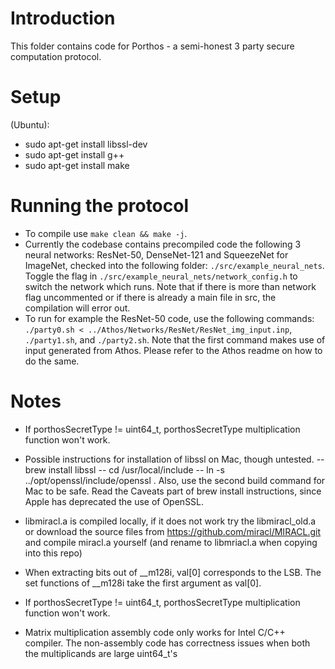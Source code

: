 # Introduction
This folder contains code for Porthos - a semi-honest 3 party secure computation protocol.

# Setup
(Ubuntu): 
* sudo apt-get install libssl-dev
* sudo apt-get install g++
* sudo apt-get install make

# Running the protocol
- To compile use `make clean && make -j`.
- Currently the codebase contains precompiled code the following 3 neural networks: ResNet-50, DenseNet-121 and SqueezeNet for ImageNet, checked into the following folder: `./src/example_neural_nets`. Toggle the flag in `./src/example_neural_nets/network_config.h` to switch the network which runs. Note that if there is more than network flag uncommented or if there is already a main file in src, the compilation will error out.
- To run for example the ResNet-50 code, use the following commands:
`./party0.sh < ../Athos/Networks/ResNet/ResNet_img_input.inp`,
`./party1.sh`, and
`./party2.sh`.
Note that the first command makes use of input generated from Athos. Please refer to the Athos readme on how to do the same. 

# Notes
- If porthosSecretType != uint64_t, porthosSecretType multiplication function won't work.
- Possible instructions for installation of libssl on Mac, though untested.
-- brew install libssl
-- cd /usr/local/include
-- ln -s ../opt/openssl/include/openssl . 
Also, use the second build command for Mac to be safe. Read the Caveats part of brew install instructions, since Apple has deprecated the use of OpenSSL.

- libmiracl.a is compiled locally, if it does not work try the libmiracl_old.a or download the source files from https://github.com/miracl/MIRACL.git and compile miracl.a yourself (and rename to libmriacl.a when copying into this repo)

- When extracting bits out of \_\_m128i, val[0] corresponds to the LSB. The set functions of \_\_m128i take the first argument as val[0].

- If porthosSecretType != uint64_t, porthosSecretType multiplication function won't work.

- Matrix multiplication assembly code only works for Intel C/C++ compiler. The non-assembly code has correctness issues when both the multiplicands are large uint64_t's


